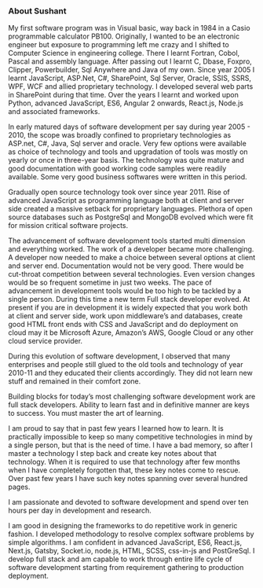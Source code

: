 ### About Sushant

My first software program was in Visual basic, way back in 1984 in a Casio programmable calculator PB100. Originally, I wanted to be an electronic engineer but exposure to programming left me crazy and I shifted to Computer Science in engineering college. There I learnt Fortran, Cobol, Pascal and assembly language. After passing out I learnt C, Dbase, Foxpro, Clipper, Powerbuilder, Sql Anywhere and Java of my own. Since year 2005 I learnt JavaScript, ASP.Net, C#, SharePoint, Sql Server, Oracle, SSIS, SSRS, WPF, WCF and allied proprietary technology. I developed several web parts in SharePoint during that time. Over the years I learnt and worked upon Python, advanced JavaScript, ES6, Angular 2 onwards, React.js, Node.js and associated frameworks.

In early matured days of software development per say during year 2005 - 2010, the scope was broadly confined to proprietary technologies as ASP.net, C#, Java, Sql server and oracle. Very few options were available as choice of technology and tools and upgradation of tools was mostly on yearly or once in three-year basis. The technology was quite mature and good documentation with good working code samples were readily available. Some very good business softwares were written in this period.

Gradually open source technology took over since year 2011. Rise of advanced JavaScript as programming language both at client and server side created a massive setback for proprietary languages. Plethora of open source databases such as PostgreSql and MongoDB evolved which were fit for mission critical software projects. 

The advancement of software development tools started multi dimension and everything worked. The work of a developer became more challenging. A developer now needed to make a choice between several options at client and server end. Documentation would not be very good. There would be cut-throat competition between several technologies. Even version changes would be so frequent sometime in just two weeks. The pace of advancement in development tools would be too high to be tackled by a single person. During this time a new term Full stack developer evolved. At present if you are in development it is widely expected that you work both at client and server side, work upon middleware’s and databases, create good HTML front ends with CSS and JavaScript and do deployment on cloud may it be Microsoft Azure, Amazon’s AWS, Google Cloud or any other cloud service provider.

During this evolution of software development, I observed that many enterprises and people still glued to the old tools and technology of year 2010-11 and they educated their clients accordingly. They did not learn new stuff and remained in their comfort zone.

Building blocks for today’s most challenging software development work are full stack developers. Ability to learn fast and in definitive manner are keys to success. You must master the art of learning.

I am proud to say that in past few years I learned how to learn. It is practically impossible to keep so many competitive technologies in mind by a single person, but that is the need of time. I have a bad memory, so after I master a technology I step back and create key notes about that technology. When it is required to use that technology after few months when I have completely forgotten that, these key notes come to rescue. Over past few years I have such key notes spanning over several hundred pages.

I am passionate and devoted to software development and spend over ten hours per day in development and research.

I am good in designing the frameworks to do repetitive work in generic fashion. I developed methodology to resolve complex software problems by simple algorithms. I am confident in advanced JavaScript, ES6, React.js, Next.js, Gatsby, Socket.io, node.js, HTML, SCSS, css-in-js and PostGreSql. I develop full stack and am capable to work through entire life cycle of software development starting from requirement gathering to production deployment.
